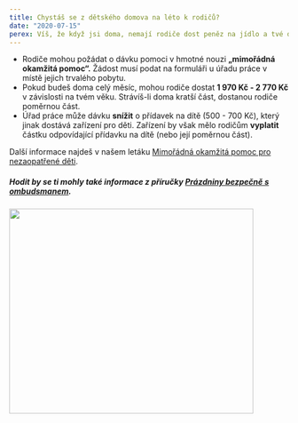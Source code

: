 ```yaml
---
title: Chystáš se z dětského domova na léto k rodičů?
date: "2020-07-15"
perex: Víš, že když jsi doma, nemají rodiče dost peněz na jídlo a tvé další potřeby?
---
```


<ul><li>Rodiče mohou požádat o dávku pomoci v hmotné nouzi <strong>„mimořádná okamžitá pomoc“.</strong> Žádost musí podat na formuláři u úřadu práce v místě jejich trvalého pobytu. </li><li>Pokud budeš doma celý měsíc, mohou rodiče dostat <strong>1 970 Kč - 2 770 Kč</strong> v závislosti na tvém věku. Strávíš-li doma kratší část, dostanou rodiče poměrnou část. </li><li>Úřad práce může dávku <strong>snížit</strong> o přídavek na dítě (500 - 700 Kč), který jinak dostává zařízení pro děti. Zařízení by však mělo rodičům <strong>vyplatit </strong>částku odpovídající přídavku na dítě (nebo její poměrnou část). </li></ul><p>Další informace najdeš v našem letáku <a href="https://www.ochrance.cz/fileadmin/user_upload/Letaky/MOP-pro-deti.pdf" target="_blank">Mimořádná okamžitá pomoc pro nezaopatřené děti</a>.</p><h5>Hodit by se ti mohly také informace z příručky <a href="https://www.ochrance.cz/fileadmin/user_upload/Letaky/Prazdniny-bezpecne.pdf" target="_blank">Prázdniny bezpečně s ombudsmanem</a>.</h5><p><img src="/media/11_penize_na_pobyt_doma.png.png" height="369" width="440" alt="" /></p>
